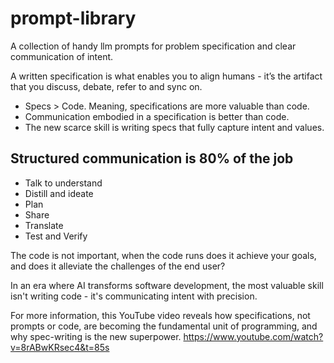 # prompt-library

A collection of handy llm prompts for problem specification and clear communication of intent.

A written specification is what enables you to align humans - it’s the artifact that you discuss, debate, refer to and sync on.

- Specs > Code. Meaning, specifications are more valuable than code.
- Communication embodied in a specification is better than code.
- The new scarce skill is writing specs that fully capture intent and values.

## Structured communication is 80% of the job

- Talk to understand
- Distill and ideate
- Plan
- Share
- Translate
- Test and Verify

The code is not important, when the code runs does it achieve your goals, and does it alleviate the challenges of the end user?

In an era where AI transforms software development, the most valuable skill isn't writing code - it's communicating intent with precision.

For more information, this YouTube video reveals how specifications, not prompts or code, are becoming the fundamental unit of programming, and why spec-writing is the new superpower.
https://www.youtube.com/watch?v=8rABwKRsec4&t=85s
